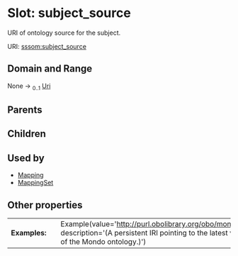 
# Slot: subject_source


URI of ontology source for the subject.

URI: [sssom:subject_source](https://w3id.org/sssom/subject_source)


## Domain and Range

None &#8594;  <sub>0..1</sub> [Uri](types/Uri.md)

## Parents


## Children


## Used by

 * [Mapping](Mapping.md)
 * [MappingSet](MappingSet.md)

## Other properties

|  |  |  |
| --- | --- | --- |
| **Examples:** | | Example(value='http://purl.obolibrary.org/obo/mondo.owl', description='(A persistent IRI pointing to the latest version of the Mondo ontology.)') |

